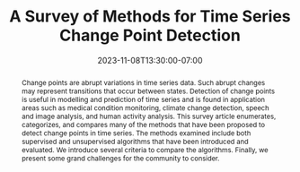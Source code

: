 ---
# Documentation: https://wowchemy.com/docs/managing-content/

title: "A Survey of Methods for Time Series Change Point Detection"
event: EMIL Fall'23 Seminars
event_url:
location: Health Futures Center, ASU
address:
  street:
  city:
  region:
  postcode:
  country:
summary: This paper discusses the available methods to detect change points in time-series data.
abstract: Change points are abrupt variations in time series data. Such abrupt changes may represent transitions that occur between states. Detection of change points is useful in modelling and prediction of time series and is found in application areas such as medical condition monitoring, climate change detection, speech and image analysis, and human activity analysis. This survey article enumerates, categorizes, and compares many of the methods that have been proposed to detect change points in time series. The methods examined include both supervised and unsupervised algorithms that have been introduced and evaluated. We introduce several criteria to compare the algorithms. Finally, we present some grand challenges for the community to consider.

# Talk start and end times.
#   End time can optionally be hidden by prefixing the line with `#`.
date: 2023-11-08T13:30:00-07:00
date_end: 2023-11-08T14:00:00-07:00
all_day: false

# Schedule page publish date (NOT event date).
publishDate: 2023-11-08T16:50:20-07:00

authors: [abdullah-mamun]
tags: []

# Is this a featured event? (true/false)
featured: false

# Featured image
# To use, add an image named `featured.jpg/png` to your page's folder. 
# Focal points: Smart, Center, TopLeft, Top, TopRight, Left, Right, BottomLeft, Bottom, BottomRight.
image:
  caption: ""
  focal_point: ""
  preview_only: false

# Custom links (optional).
#   Uncomment and edit lines below to show custom links.
# links:
# - name: Follow
#   url: https://twitter.com
#   icon_pack: fab
#   icon: twitter

# Optional filename of your slides within your event's folder or a URL.
url_slides: slides.pdf

url_code:
url_pdf: "https://pubmed.ncbi.nlm.nih.gov/28603327/"
url_video:

# Markdown Slides (optional).
#   Associate this event with Markdown slides.
#   Simply enter your slide deck's filename without extension.
#   E.g. `slides = "example-slides"` references `content/slides/example-slides.md`.
#   Otherwise, set `slides = ""`.
slides: ""

# Projects (optional).
#   Associate this post with one or more of your projects.
#   Simply enter your project's folder or file name without extension.
#   E.g. `projects = ["internal-project"]` references `content/project/deep-learning/index.md`.
#   Otherwise, set `projects = []`.
projects: []
---
